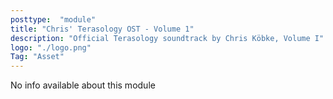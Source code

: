 ```yaml
---
posttype:  "module"  
title: "Chris' Terasology OST - Volume 1"
description: "Official Terasology soundtrack by Chris Köbke, Volume I"
logo: "./logo.png"
Tag: "Asset"
---
```

No info available about this module
